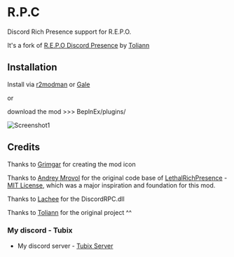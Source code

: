 # R.P.C

Discord Rich Presence support for R.E.P.O.

It's a fork of [R.E.P.O Discord Presence](https://github.com/Toliann/REPO-Discord-Rich-Presence) by [Toliann](https://github.com/Toliann)

## Installation

Install via [r2modman](https://thunderstore.io/c/repo/p/ebkr/r2modman/) or [Gale](https://thunderstore.io/c/lethal-company/p/Kesomannen/GaleModManager/)

 or 

download the mod >>> BeplnEx/plugins/

![Screenshot1](https://github.com/user-attachments/assets/b41475ac-d7ad-4c96-99d8-45f63ab115cc)

## Credits

Thanks to [Grimgar](https://www.youtube.com/channel/UCPLRVtdWzuBcTAqssRfUa5g) for creating the mod icon

Thanks to [Andrey Mrovol](https://github.com/AndreyMrovol) for the original code base of [LethalRichPresence](https://github.com/AndreyMrovol/LethalRichPresence) - [MIT License](https://github.com/AndreyMrovol/LethalRichPresence/blob/main/LICENSE), which was a major inspiration and foundation for this mod.

Thanks to [Lachee](https://github.com/Lachee/discord-rpc-csharp) for the DiscordRPC.dll

Thanks to [Toliann](https://github.com/Toliann) for the original project ^^

### My discord - Tubix
- My discord server - [Tubix Server](https://discord.gg/8SRNkCGDjk)
